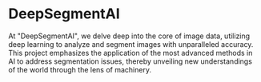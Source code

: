 # DeepSegmentAI
 At "DeepSegmentAI", we delve deep into the core of image data, utilizing deep learning to analyze and segment images with unparalleled accuracy. This project emphasizes the application of the most advanced methods in AI to address segmentation issues, thereby unveiling new understandings of the world through the lens of machinery.
